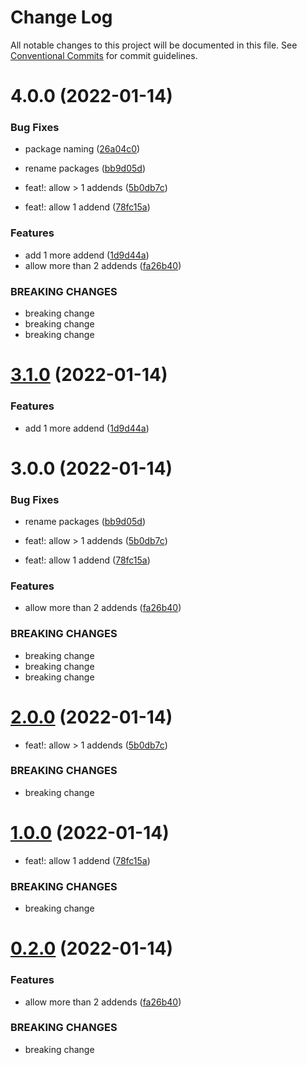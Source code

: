 # Change Log

All notable changes to this project will be documented in this file.
See [Conventional Commits](https://conventionalcommits.org) for commit guidelines.

# 4.0.0 (2022-01-14)


### Bug Fixes

* package naming ([26a04c0](https://github.com/kevinpagtakhan/calculator-js/commit/26a04c0df308ac546c9c1c65702cdb1503d87856))
* rename packages ([bb9d05d](https://github.com/kevinpagtakhan/calculator-js/commit/bb9d05d8e9c56bc35e32819ae9f934a56f1602c7))


* feat!: allow > 1 addends ([5b0db7c](https://github.com/kevinpagtakhan/calculator-js/commit/5b0db7ca33040118ff080a487ae023b01d9b57ad))
* feat!: allow 1 addend ([78fc15a](https://github.com/kevinpagtakhan/calculator-js/commit/78fc15a0f3aae32f197f3cdcc5c1f1340a5997df))


### Features

* add 1 more addend ([1d9d44a](https://github.com/kevinpagtakhan/calculator-js/commit/1d9d44a563ead06c64aafecc625fef2dd7a1ab70))
* allow more than 2 addends ([fa26b40](https://github.com/kevinpagtakhan/calculator-js/commit/fa26b405378daaba3b48976d23bfc31656687373))


### BREAKING CHANGES

* breaking change
* breaking change
* breaking change





# [3.1.0](https://github.com/kevinpagtakhan/calculator-js/compare/@kp/add@3.0.0...@kp/add@3.1.0) (2022-01-14)


### Features

* add 1 more addend ([1d9d44a](https://github.com/kevinpagtakhan/calculator-js/commit/1d9d44a563ead06c64aafecc625fef2dd7a1ab70))





# 3.0.0 (2022-01-14)


### Bug Fixes

* rename packages ([bb9d05d](https://github.com/kevinpagtakhan/calculator-js/commit/bb9d05d8e9c56bc35e32819ae9f934a56f1602c7))


* feat!: allow > 1 addends ([5b0db7c](https://github.com/kevinpagtakhan/calculator-js/commit/5b0db7ca33040118ff080a487ae023b01d9b57ad))
* feat!: allow 1 addend ([78fc15a](https://github.com/kevinpagtakhan/calculator-js/commit/78fc15a0f3aae32f197f3cdcc5c1f1340a5997df))


### Features

* allow more than 2 addends ([fa26b40](https://github.com/kevinpagtakhan/calculator-js/commit/fa26b405378daaba3b48976d23bfc31656687373))


### BREAKING CHANGES

* breaking change
* breaking change
* breaking change





# [2.0.0](https://github.com/kevinpagtakhan/calculator-js/compare/add@1.0.0...add@2.0.0) (2022-01-14)


* feat!: allow > 1 addends ([5b0db7c](https://github.com/kevinpagtakhan/calculator-js/commit/5b0db7ca33040118ff080a487ae023b01d9b57ad))


### BREAKING CHANGES

* breaking change





# [1.0.0](https://github.com/kevinpagtakhan/calculator-js/compare/add@0.2.0...add@1.0.0) (2022-01-14)


* feat!: allow 1 addend ([78fc15a](https://github.com/kevinpagtakhan/calculator-js/commit/78fc15a0f3aae32f197f3cdcc5c1f1340a5997df))


### BREAKING CHANGES

* breaking change





# [0.2.0](https://github.com/kevinpagtakhan/calculator-js/compare/add@0.1.0...add@0.2.0) (2022-01-14)


### Features

* allow more than 2 addends ([fa26b40](https://github.com/kevinpagtakhan/calculator-js/commit/fa26b405378daaba3b48976d23bfc31656687373))


### BREAKING CHANGES

* breaking change
